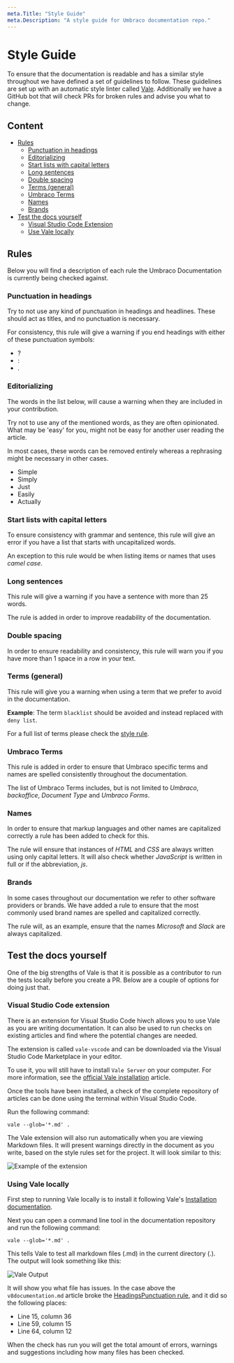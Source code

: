 ```yaml
---
meta.Title: "Style Guide"
meta.Description: "A style guide for Umbraco documentation repo."
---
```


# Style Guide

To ensure that the documentation is readable and has a similar style throughout we have defined a set of guidelines to follow. These guidelines are set up with an automatic style linter called [Vale](https://github.com/errata-ai/vale). Additionally we have a GitHub bot that will check PRs for broken rules and advise you what to change.

## Content

- [Rules](#rules)
  - [Punctuation in headings](#punctuation-in-headings)
  - [Editorializing](#editorializing)
  - [Start lists with capital letters](#start-lists-with-capital-letters)
  - [Long sentences](#long-sentences)
  - [Double spacing](#double-spacing)
  - [Terms (general)](#terms-general)
  - [Umbraco Terms](#umbraco-terms)
  - [Names](#names)
  - [Brands](#brands)
- [Test the docs yourself](#test-the-docs-yourself)
  - [Visual Studio Code Extension](#visual-studio-code-extension)
  - [Use Vale locally](#using-vale-locally)

## Rules

Below you will find a description of each rule the Umbraco Documentation is currently being checked against.

### Punctuation in headings

Try to not use any kind of punctuation in headings and headlines. These should act as titles, and no punctuation is necessary.

For consistency, this rule will give a warning if you end headings with either of these punctuation symbols:

- ?
- :
- .

### Editorializing

The words in the list below, will cause a warning when they are included in your contribution.

Try not to use any of the mentioned words, as they are often opinionated. What may be 'easy' for you, might not be easy for another user reading the article.

In most cases, these words can be removed entirely whereas a rephrasing might be necessary in other cases.

<!-- vale off -->

- Simple
- Simply
- Just
- Easily
- Actually

<!-- vale on -->

### Start lists with capital letters

To ensure consistency with grammar and sentence, this rule will give an error if you have a list that starts with uncapitalized words.

An exception to this rule would be when listing items or names that uses *camel case*.

### Long sentences

This rule will give a warning if you have a sentence with more than 25 words.

The rule is added in order to improve readability of the documentation.

### Double spacing

In order to ensure readability and consistency, this rule will warn you if you have more than 1 space in a row in your text.

### Terms (general)

This rule will give you a warning when using a term that we prefer to avoid in the documentation.

**Example**:
The term `blacklist` should be avoided and instead replaced with `deny list`.

For a full list of terms please check the [style rule](https://github.com/umbraco/UmbracoDocs/blob/master/.github/styles/UmbracoDocs/Terms.yml).

### Umbraco Terms

This rule is added in order to ensure that Umbraco specific terms and names are spelled consistently throughout the documentation.

The list of Umbraco Terms includes, but is not limited to *Umbraco*, *backoffice*, *Document Type* and *Umbraco Forms*.

### Names

In order to ensure that markup languages and other names are capitalized correctly a rule has been added to check for this.

The rule will ensure that instances of *HTML* and *CSS* are always written using only capital letters. It will also check whether *JavaScript* is written in full or if the abbreviation, *js*.

### Brands

In some cases throughout our documentation we refer to other software providers or brands. We have added a rule to ensure that the most commonly used brand names are spelled and capitalized correctly.

The rule will, as an example, ensure that the names *Microsoft* and *Slack* are always capitalized.

## Test the docs yourself

One of the big strengths of Vale is that it is possible as a contributor to run the tests locally before you create a PR. Below are a couple of options for doing just that.

### Visual Studio Code extension

There is an extension for Visual Studio Code hiwch allows you to use Vale as you are writing documentation. It can also be used to run checks on existing articles and find where the potential changes are needed.

The extension is called `vale-vscode` and can be downloaded via the Visual Studio Code Marketplace in your editor.

To use it, you will still have to install `Vale Server` on your computer. For more information, see the [official Vale installation](https://vale.sh/docs/vale-cli/installation/) article.

Once the tools have been installed, a check of the complete repository of articles can be done using the terminal within Visual Studio Code.

Run the following command:

```vale --glob='*.md' .```

The Vale extension will also run automatically when you are viewing Markdown files. It will present warnings directly in the document as you write, based on the style rules set for the project. It will look similar to this:

![Example of the extension](images/extension.png)

### Using Vale locally

First step to running Vale locally is to install it following Vale's [Installation documentation](https://vale.sh/docs/vale-cli/installation/).

Next you can open a command line tool in the documentation repository and run the following command:

```vale --glob='*.md' .```

This tells Vale to test all markdown files (.md) in the current directory (.). The output will look something like this:

![Vale Output](images/vale-output.png)

It will show you what file has issues. In the case above the `v8documentation.md` article broke the [HeadingsPunctuation rule](#punctuation-in-headings), and it did so the following places:

- Line 15, column 36
- Line 59, column 15
- Line 64, column 12

When the check has run you will get the total amount of errors, warnings and suggestions including how many files has been checked.
